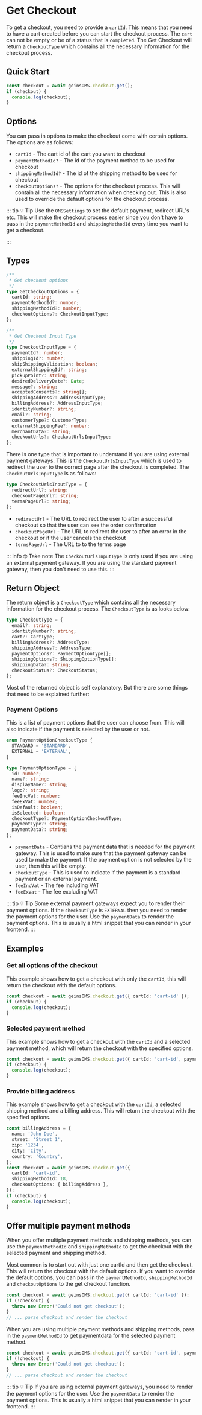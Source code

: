 # Get Checkout

To get a checkout, you need to provide a `cartId`. This means that you need to have a cart created before you can start the checkout process. The `cart` can not be empty or be of a status that is `completed`. The Get Checkout will return a `CheckoutType` which contains all the necessary information for the checkout process.

## Quick Start

```typescript
const checkout = await geinsOMS.checkout.get();
if (checkout) {
  console.log(checkout);
}
```

## Options

You can pass in options to make the checkout come with certain options. The options are as follows:

- `cartId` - The cart id of the cart you want to checkout
- `paymentMethodId?` - The id of the payment method to be used for checkout
- `shippingMethodId?` - The id of the shipping method to be used for checkout
- `checkoutOptions?` - The options for the checkout process. This will contain all the necessary information when checking out. This is also used to override the default options for the checkout process.

::: tip :bulb: Tip
Use the `OMSSettings` to set the default payment, redirect URL's etc. This will make the checkout process easier since you don't have to pass in the `paymentMethodId` and `shippingMethodId` every time you want to get a checkout.

:::

## Types

```typescript [@geins/types]
/**
 * Get checkout options
 */
type GetCheckoutOptions = {
  cartId: string;
  paymentMethodId?: number;
  shippingMethodId?: number;
  checkoutOptions?: CheckoutInputType;
};

/**
 * Get Checkout Input Type
 */
type CheckoutInputType = {
  paymentId?: number;
  shippingId?: number;
  skipShippingValidation: boolean;
  externalShippingId?: string;
  pickupPoint?: string;
  desiredDeliveryDate?: Date;
  message?: string;
  acceptedConsents?: string[];
  shippingAddress?: AddressInputType;
  billingAddress?: AddressInputType;
  identityNumber?: string;
  email?: string;
  customerType?: CustomerType;
  externalShippingFee?: number;
  merchantData?: string;
  checkoutUrls?: CheckoutUrlsInputType;
};
```

There is one type that is important to understand if you are using external payment gateways. This is the `CheckoutUrlsInputType` which is used to redirect the user to the correct page after the checkout is completed. The `CheckoutUrlsInputType` is as follows:

```typescript [@geins/types]
type CheckoutUrlsInputType = {
  redirectUrl?: string;
  checkoutPageUrl?: string;
  termsPageUrl?: string;
};
```

- `redirectUrl` - The URL to redirect the user to after a successful checkout so that the user can see the order confirmation
- `checkoutPageUrl` - The URL to redirect the user to after an error in the checkout or if the user cancels the checkout
- `termsPageUrl` - The URL to to the terms page

::: info :nerd_face: Take note
The `CheckoutUrlsInputType` is only used if you are using an external payment gateway. If you are using the standard payment gateway, then you don't need to use this.
:::

## Return Object

The return object is a `CheckoutType` which contains all the necessary information for the checkout process. The `CheckoutType` is as looks below:

```typescript [@geins/types]
type CheckoutType = {
  email?: string;
  identityNumber?: string;
  cart?: CartType;
  billingAddress?: AddressType;
  shippingAddress?: AddressType;
  paymentOptions?: PaymentOptionType[];
  shippingOptions?: ShippingOptionType[];
  shippingData?: string;
  checkoutStatus?: CheckoutStatus;
};
```

Most of the returned object is self explanatory. But there are some things that need to be explained further:

### Payment Options

This is a list of payment options that the user can choose from. This will also indicate if the payment is selected by the user or not.

```typescript [@geins/types]
enum PaymentOptionCheckoutType {
  STANDARD = 'STANDARD',
  EXTERNAL = 'EXTERNAL',
}

type PaymentOptionType = {
  id: number;
  name?: string;
  displayName?: string;
  logo?: string;
  feeIncVat: number;
  feeExVat: number;
  isDefault: boolean;
  isSelected: boolean;
  checkoutType?: PaymentOptionCheckoutType;
  paymentType?: string;
  paymentData?: string;
};
```

- `paymentData` - Contians the payment data that is needed for the payment gateway. This is used to make sure that the payment gateway can be used to make the payment. If the payment option is not selected by the user, then this will be empty.
- `checkoutType` - This is used to indicate if the payment is a standard payment or an external payment.
- `feeIncVat` - The fee including VAT
- `feeExVat` - The fee excluding VAT

::: tip :bulb: Tip
Some external payment gateways expect you to render their payment options. If the `checkoutType` is `EXTERNAL` then you need to render the payment options for the user. Use the `paymentData` to render the payment options. This is usually a html snippet that you can render in your frontend.
:::

## Examples

### Get all options of the checkout

This example shows how to get a checkout with only the `cartId`, this will return the checkout with the default options.

```typescript
const checkout = await geinsOMS.checkout.get({ cartId: 'cart-id' });
if (checkout) {
  console.log(checkout);
}
```

### Selected payment method

This example shows how to get a checkout with the `cartId` and a selected payment method, which will return the checkout with the specified options.

```typescript
const checkout = await geinsOMS.checkout.get({ cartId: 'cart-id', paymentMethodId: 18 });
if (checkout) {
  console.log(checkout);
}
```

### Provide billing address

This example shows how to get a checkout with the `cartId`, a selected shipping method and a billing address. This will return the checkout with the specified options.

```typescript
const billingAddress = {
  name: 'John Doe',
  street: 'Street 1',
  zip: '1234',
  city: 'City',
  country: 'Country',
};
const checkout = await geinsOMS.checkout.get({
  cartId: 'cart-id',
  shippingMethodId: 18,
  checkoutOptions: { billingAddress },
});
if (checkout) {
  console.log(checkout);
}
```

## Offer multiple payment methods

When you offer multiple payment methods and shipping methods, you can use the `paymentMethodId` and `shippingMethodId` to get the checkout with the selected payment and shipping method.

Most common is to start out with just one cartId and then get the checkout. This will return the checkout with the default options. If you want to override the default options, you can pass in the `paymentMethodId`, `shippingMethodId` and `checkoutOptions` to the get checkout function.

```typescript
const checkout = await geinsOMS.checkout.get({ cartId: 'cart-id' });
if (!checkout) {
  throw new Error('Could not get checkout');
}
// ... parse checkout and render the checkout
```

When you are using multiple payment methods and shipping methods, pass in the `paymentMethodId` to get paymentdata for the selected payment method.

```typescript
const checkout = await geinsOMS.checkout.get({ cartId: 'cart-id', paymentMethodId: 18 });
if (!checkout) {
  throw new Error('Could not get checkout');
}
// ... parse checkout and render the checkout
```

::: tip :bulb: Tip
If you are using external payment gateways, you need to render the payment options for the user. Use the `paymentData` to render the payment options. This is usually a html snippet that you can render in your frontend.
:::
